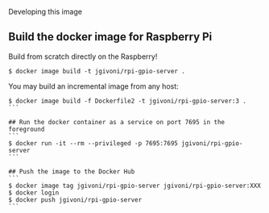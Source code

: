 Developing this image

## Build the docker image for Raspberry Pi
Build from scratch directly on the Raspberry!
```
$ docker image build -t jgivoni/rpi-gpio-server .
```

You may build an incremental image from any host:
````
$ docker image build -f Dockerfile2 -t jgivoni/rpi-gpio-server:3 .
```

## Run the docker container as a service on port 7695 in the foreground
```
$ docker run -it --rm --privileged -p 7695:7695 jgivoni/rpi-gpio-server
```

## Push the image to the Docker Hub
```
$ docker image tag jgivoni/rpi-gpio-server jgivoni/rpi-gpio-server:XXX
$ docker login
$ docker push jgivoni/rpi-gpio-server
```
